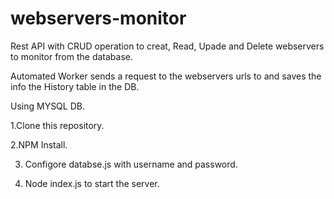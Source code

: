 # webservers-monitor
Rest API with CRUD operation to creat, Read, Upade and Delete webservers to monitor from the database.

Automated Worker sends a request to the webservers urls to and saves the info the History table in the DB.

Using MYSQL DB.

1.Clone this repository.

2.NPM Install.

3. Configore databse.js with username and password.

4. Node index.js to start the server.
